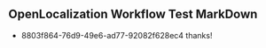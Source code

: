 ## OpenLocalization Workflow Test MarkDown
* 8803f864-76d9-49e6-ad77-92082f628ec4 
thanks!<!--HONumber=Mar16_HO3-->
